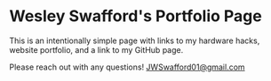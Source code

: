 # Wesley Swafford's Portfolio Page

This is an intentionally simple page with links to my hardware hacks, website portfolio, and a link to my GitHub page.

Please reach out with any questions! JWSwafford01@gmail.com
